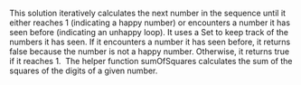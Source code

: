 This solution iteratively calculates the next number in the sequence until it either reaches 1 (indicating a happy number) or encounters a number it has seen before (indicating an unhappy loop). It uses a Set to keep track of the numbers it has seen. If it encounters a number it has seen before, it returns false because the number is not a happy number. Otherwise, it returns true if it reaches 1.
​
The helper function sumOfSquares calculates the sum of the squares of the digits of a given number.